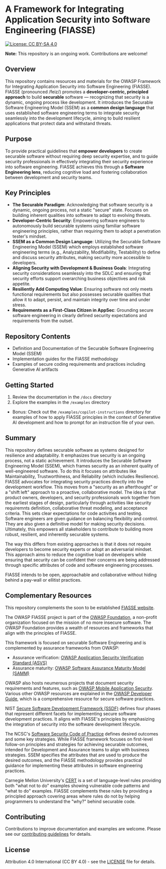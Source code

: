 # A Framework for Integrating Application Security into Software Engineering (FIASSE)

[![License: CC BY-SA 4.0](https://img.shields.io/badge/License-CC%20BY--SA%204.0-lightgrey.svg)](https://creativecommons.org/licenses/by-sa/4.0/)

**Note:** This repository is an ongoing work. Contributions are welcome!

## Overview

This repository contains resources and materials for the OWASP Framework for Integrating Application Security into Software Engineering (FIASSE). FIASSE (pronounced /feiz/) promotes a **developer-centric, principled approach** to build **securable** software — recognizing that security is a dynamic, ongoing process like development. It introduces the Securable Software Engineering Model (SSEM) as a **common design language** that uses established software engineering terms to integrate security seamlessly into the development lifecycle, aiming to build resilient applications that protect data and withstand threats.

## Purpose

To provide practical guidelines that **empower developers** to create securable software without requiring deep security expertise, and to guide security professionals in effectively integrating their security experience into software engineering. FIASSE achieves this through a **Software Engineering lens**, reducing cognitive load and fostering collaboration between development and security teams.

## Key Principles

- **The Securable Paradigm**: Acknowledging that software security is a dynamic, ongoing process, not a static "secure" state. Focuses on building inherent qualities into software to adapt to evolving threats.
- **Developer-Centric Security**: Empowering software engineers to autonomously build securable systems using familiar software engineering principles, rather than requiring them to adopt a penetration tester's mindset.
- **SSEM as a Common Design Language**: Utilizing the Securable Software Engineering Model (SSEM) which employs established software engineering terms (e.g., Analyzability, Modifiability, Testability) to define and discuss security attributes, making security more accessible to developers.
- **Aligning Security with Development & Business Goals**: Integrating security considerations seamlessly into the SDLC and ensuring that security efforts support overarching business objectives and risk appetite.
- **Resiliently Add Computing Value**: Ensuring software not only meets functional requirements but also possesses securable qualities that allow it to adapt, persist, and maintain integrity over time and under stress.
- **Requirements as a First-Class Citizen in AppSec**: Grounding secure software engineering in clearly defined security expectations and requirements from the outset.

## Repository Contents

- Definition and Documentation of the Securable Software Engineering Model (SSEM)
- Implementation guides for the FIASSE methodology
- Examples of secure coding requirements and practices including Generative AI artifacts

## Getting Started

1. Review the documentation in the `/docs` directory
2. Explore the examples in the `/examples` directory

- Bonus: Check out the `/examples/copilot-instructions` directory for examples of how to apply FIASSE principles in the context of Generative AI development and how to prompt for an instruction file of your own.

## Summary

This repository defines securable software as systems designed for resilience and adaptability. It emphasizes true security is an ongoing process, not a static achievement. It introduces the Securable Software Engineering Model (SSEM), which frames security as an inherent quality of well-engineered software. To do this it focuses on attributes like Maintainability, Trustworthiness, and Reliability (which includes Resilience). FIASSE advocates for integrating security practices directly into the development workflow. This moves from a "security as an afterthought" or a "shift left" approach to a proactive, collaborative model. The idea is that product owners, developers, and security professionals work together from the earliest stages of design, particularly through activities like security requiremnts definition, collaborative threat modeling, and acceptance criteria. This sets clear expectations for code activities and testing. Software engineers are given guidance on balancing flexibility and control. They are also given a definitive model for making security decisions. Ultimately, this empowers all stakeholders to contribute to building more robust, resilient, and inherently securable systems.

The way this differs from existing approaches is that it does not require developers to become security experts or adopt an adversarial mindset. This approach aims to reduce the cognitive load on developers while ensuring that security can be confident their concerns are being addressed through specific attributes of code and software engineering processes.

FIASSE intends to be open, approachable and collaborative without hiding behind a pay-wall or ellitist practices.

## Complementary Resources

This repository complements the soon to be established [FIASSE website](https://fiasse.org).

The OWASP FIASSE project is part of the [OWASP Foundation](https://owasp.org/www-project-fiasse/), a non-profit organization focused on the mission of no more insecure software. The OWASP Foundation provides a wealth of resources and frameworks that align with the principles of FIASSE.

This framework is focused on securable Software Engineering and is complemented by assurance frameworks from OWASP:

- Assurance verification: [OWASP Application Security Verification Standard (ASVS)](https://owasp.org/www-project-application-security-verification-standard/)
- Assurance maturity: [OWASP Software Assurance Maturity Model (SAMM)](https://owasp.org/www-project-software-assurance-maturity-model/)

OWASP also hosts neumerous projects that document security requirements and features, such as [OWASP Mobile Application Security](https://mas.owasp.org/). Various other OWASP resources are explained in the [OWASP Developer Guide](https://owasp.org/www-project-developer-guide/), which is a comprehensive resource for secure software practices.

NIST [Secure Software Development Framework (SSDF)](https://csrc.nist.gov/publications/detail/sp/800-218/final) defines four phases that represent different facets for implementing secure software development practices. It aligns with FIASSE's principles by emphasizing the integration of security into the software development lifecycle.

The NCSC's [Software Security Code of Practice](https://www.ncsc.gov.uk/collection/software-security-code-of-practice-implementation-guidance) defines desired outcomes and some key strategies. While FIASSE framework focuses on first-level follow-on principles and strategies for achieving securable outcomes, intended for Development and Assurance teams to align with business strategies. SSEM specifies the attributes that are used to produce the desired outcomes, and the FIASSE methodology provides practical guidance for implementing these attributes in software engineering practices.

Carnegie Mellon University's [CERT](https://www.cert.org/) is a set of language-level rules providing both "what not to do" examples showing vulnerable code patterns and "what to do" examples. FIASSE complements these rules by providing a principled approach covering areas where rules do not by helping programmers to understand the "why?" behind securable code.

## Contributing

Contributions to improve documentation and examples are welcome. Please see our [contributing guidelines](CONTRIBUTING.md) for details.

## License

Attribution 4.0 International (CC BY 4.0) - see the [LICENSE](licence.txt) file for details.
